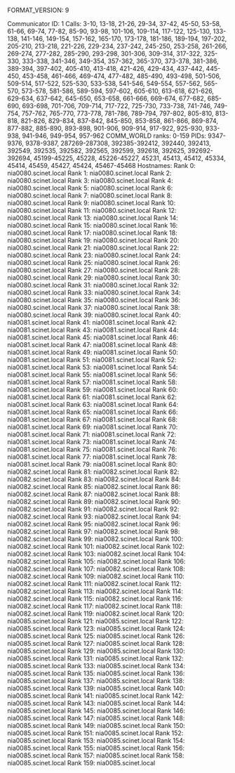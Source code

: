 FORMAT_VERSION: 9

Communicator ID: 1
Calls: 3-10, 13-18, 21-26, 29-34, 37-42, 45-50, 53-58, 61-66, 69-74, 77-82, 85-90, 93-98, 101-106, 109-114, 117-122, 125-130, 133-138, 141-146, 149-154, 157-162, 165-170, 173-178, 181-186, 189-194, 197-202, 205-210, 213-218, 221-226, 229-234, 237-242, 245-250, 253-258, 261-266, 269-274, 277-282, 285-290, 293-298, 301-306, 309-314, 317-322, 325-330, 333-338, 341-346, 349-354, 357-362, 365-370, 373-378, 381-386, 389-394, 397-402, 405-410, 413-418, 421-426, 429-434, 437-442, 445-450, 453-458, 461-466, 469-474, 477-482, 485-490, 493-498, 501-506, 509-514, 517-522, 525-530, 533-538, 541-546, 549-554, 557-562, 565-570, 573-578, 581-586, 589-594, 597-602, 605-610, 613-618, 621-626, 629-634, 637-642, 645-650, 653-658, 661-666, 669-674, 677-682, 685-690, 693-698, 701-706, 709-714, 717-722, 725-730, 733-738, 741-746, 749-754, 757-762, 765-770, 773-778, 781-786, 789-794, 797-802, 805-810, 813-818, 821-826, 829-834, 837-842, 845-850, 853-858, 861-866, 869-874, 877-882, 885-890, 893-898, 901-906, 909-914, 917-922, 925-930, 933-938, 941-946, 949-954, 957-962
COMM_WORLD ranks: 0-159
PIDs: 9347-9376, 9378-9387, 287269-287308, 392385-392412, 392440, 392413, 392549, 392535, 392582, 392565, 392599, 392618, 392625, 392692-392694, 45199-45225, 45228, 45226-45227, 45231, 45413, 45412, 45334, 45414, 45459, 45427, 45424, 45467-45468
Hostnames:
	Rank 0: nia0080.scinet.local
	Rank 1: nia0080.scinet.local
	Rank 2: nia0080.scinet.local
	Rank 3: nia0080.scinet.local
	Rank 4: nia0080.scinet.local
	Rank 5: nia0080.scinet.local
	Rank 6: nia0080.scinet.local
	Rank 7: nia0080.scinet.local
	Rank 8: nia0080.scinet.local
	Rank 9: nia0080.scinet.local
	Rank 10: nia0080.scinet.local
	Rank 11: nia0080.scinet.local
	Rank 12: nia0080.scinet.local
	Rank 13: nia0080.scinet.local
	Rank 14: nia0080.scinet.local
	Rank 15: nia0080.scinet.local
	Rank 16: nia0080.scinet.local
	Rank 17: nia0080.scinet.local
	Rank 18: nia0080.scinet.local
	Rank 19: nia0080.scinet.local
	Rank 20: nia0080.scinet.local
	Rank 21: nia0080.scinet.local
	Rank 22: nia0080.scinet.local
	Rank 23: nia0080.scinet.local
	Rank 24: nia0080.scinet.local
	Rank 25: nia0080.scinet.local
	Rank 26: nia0080.scinet.local
	Rank 27: nia0080.scinet.local
	Rank 28: nia0080.scinet.local
	Rank 29: nia0080.scinet.local
	Rank 30: nia0080.scinet.local
	Rank 31: nia0080.scinet.local
	Rank 32: nia0080.scinet.local
	Rank 33: nia0080.scinet.local
	Rank 34: nia0080.scinet.local
	Rank 35: nia0080.scinet.local
	Rank 36: nia0080.scinet.local
	Rank 37: nia0080.scinet.local
	Rank 38: nia0080.scinet.local
	Rank 39: nia0080.scinet.local
	Rank 40: nia0081.scinet.local
	Rank 41: nia0081.scinet.local
	Rank 42: nia0081.scinet.local
	Rank 43: nia0081.scinet.local
	Rank 44: nia0081.scinet.local
	Rank 45: nia0081.scinet.local
	Rank 46: nia0081.scinet.local
	Rank 47: nia0081.scinet.local
	Rank 48: nia0081.scinet.local
	Rank 49: nia0081.scinet.local
	Rank 50: nia0081.scinet.local
	Rank 51: nia0081.scinet.local
	Rank 52: nia0081.scinet.local
	Rank 53: nia0081.scinet.local
	Rank 54: nia0081.scinet.local
	Rank 55: nia0081.scinet.local
	Rank 56: nia0081.scinet.local
	Rank 57: nia0081.scinet.local
	Rank 58: nia0081.scinet.local
	Rank 59: nia0081.scinet.local
	Rank 60: nia0081.scinet.local
	Rank 61: nia0081.scinet.local
	Rank 62: nia0081.scinet.local
	Rank 63: nia0081.scinet.local
	Rank 64: nia0081.scinet.local
	Rank 65: nia0081.scinet.local
	Rank 66: nia0081.scinet.local
	Rank 67: nia0081.scinet.local
	Rank 68: nia0081.scinet.local
	Rank 69: nia0081.scinet.local
	Rank 70: nia0081.scinet.local
	Rank 71: nia0081.scinet.local
	Rank 72: nia0081.scinet.local
	Rank 73: nia0081.scinet.local
	Rank 74: nia0081.scinet.local
	Rank 75: nia0081.scinet.local
	Rank 76: nia0081.scinet.local
	Rank 77: nia0081.scinet.local
	Rank 78: nia0081.scinet.local
	Rank 79: nia0081.scinet.local
	Rank 80: nia0082.scinet.local
	Rank 81: nia0082.scinet.local
	Rank 82: nia0082.scinet.local
	Rank 83: nia0082.scinet.local
	Rank 84: nia0082.scinet.local
	Rank 85: nia0082.scinet.local
	Rank 86: nia0082.scinet.local
	Rank 87: nia0082.scinet.local
	Rank 88: nia0082.scinet.local
	Rank 89: nia0082.scinet.local
	Rank 90: nia0082.scinet.local
	Rank 91: nia0082.scinet.local
	Rank 92: nia0082.scinet.local
	Rank 93: nia0082.scinet.local
	Rank 94: nia0082.scinet.local
	Rank 95: nia0082.scinet.local
	Rank 96: nia0082.scinet.local
	Rank 97: nia0082.scinet.local
	Rank 98: nia0082.scinet.local
	Rank 99: nia0082.scinet.local
	Rank 100: nia0082.scinet.local
	Rank 101: nia0082.scinet.local
	Rank 102: nia0082.scinet.local
	Rank 103: nia0082.scinet.local
	Rank 104: nia0082.scinet.local
	Rank 105: nia0082.scinet.local
	Rank 106: nia0082.scinet.local
	Rank 107: nia0082.scinet.local
	Rank 108: nia0082.scinet.local
	Rank 109: nia0082.scinet.local
	Rank 110: nia0082.scinet.local
	Rank 111: nia0082.scinet.local
	Rank 112: nia0082.scinet.local
	Rank 113: nia0082.scinet.local
	Rank 114: nia0082.scinet.local
	Rank 115: nia0082.scinet.local
	Rank 116: nia0082.scinet.local
	Rank 117: nia0082.scinet.local
	Rank 118: nia0082.scinet.local
	Rank 119: nia0082.scinet.local
	Rank 120: nia0085.scinet.local
	Rank 121: nia0085.scinet.local
	Rank 122: nia0085.scinet.local
	Rank 123: nia0085.scinet.local
	Rank 124: nia0085.scinet.local
	Rank 125: nia0085.scinet.local
	Rank 126: nia0085.scinet.local
	Rank 127: nia0085.scinet.local
	Rank 128: nia0085.scinet.local
	Rank 129: nia0085.scinet.local
	Rank 130: nia0085.scinet.local
	Rank 131: nia0085.scinet.local
	Rank 132: nia0085.scinet.local
	Rank 133: nia0085.scinet.local
	Rank 134: nia0085.scinet.local
	Rank 135: nia0085.scinet.local
	Rank 136: nia0085.scinet.local
	Rank 137: nia0085.scinet.local
	Rank 138: nia0085.scinet.local
	Rank 139: nia0085.scinet.local
	Rank 140: nia0085.scinet.local
	Rank 141: nia0085.scinet.local
	Rank 142: nia0085.scinet.local
	Rank 143: nia0085.scinet.local
	Rank 144: nia0085.scinet.local
	Rank 145: nia0085.scinet.local
	Rank 146: nia0085.scinet.local
	Rank 147: nia0085.scinet.local
	Rank 148: nia0085.scinet.local
	Rank 149: nia0085.scinet.local
	Rank 150: nia0085.scinet.local
	Rank 151: nia0085.scinet.local
	Rank 152: nia0085.scinet.local
	Rank 153: nia0085.scinet.local
	Rank 154: nia0085.scinet.local
	Rank 155: nia0085.scinet.local
	Rank 156: nia0085.scinet.local
	Rank 157: nia0085.scinet.local
	Rank 158: nia0085.scinet.local
	Rank 159: nia0085.scinet.local

